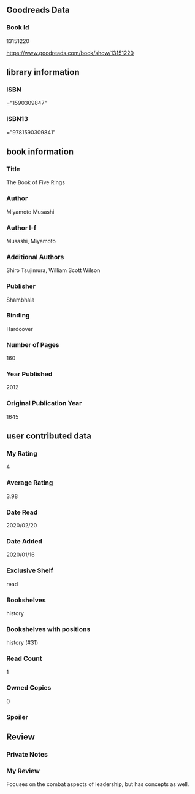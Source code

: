 <!-- This template shows how to bulk convert all columns of data into one markdown file -->
<!-- caveat: KeyError if there's a mismatch. Empty values output nothing -->

## Goodreads Data

### Book Id 

13151220

https://www.goodreads.com/book/show/13151220

## library information

### ISBN 
="1590309847"

### ISBN13 
="9781590309841"

## book information

### Title
The Book of Five Rings

### Author 
Miyamoto Musashi

### Author l-f 
Musashi, Miyamoto

### Additional Authors
Shiro Tsujimura, William Scott Wilson

### Publisher 
Shambhala

### Binding
Hardcover

### Number of Pages
160

### Year Published
2012

### Original Publication Year 
1645

## user contributed data

### My Rating
4

### Average Rating
3.98

### Date Read
2020/02/20

### Date Added
2020/01/16

### Exclusive Shelf
read

### Bookshelves
history

### Bookshelves with positions
history (#31)

### Read Count
1

### Owned Copies
0

### Spoiler 


## Review

### Private Notes


### My Review
Focuses on the combat aspects of leadership, but has concepts as well.
